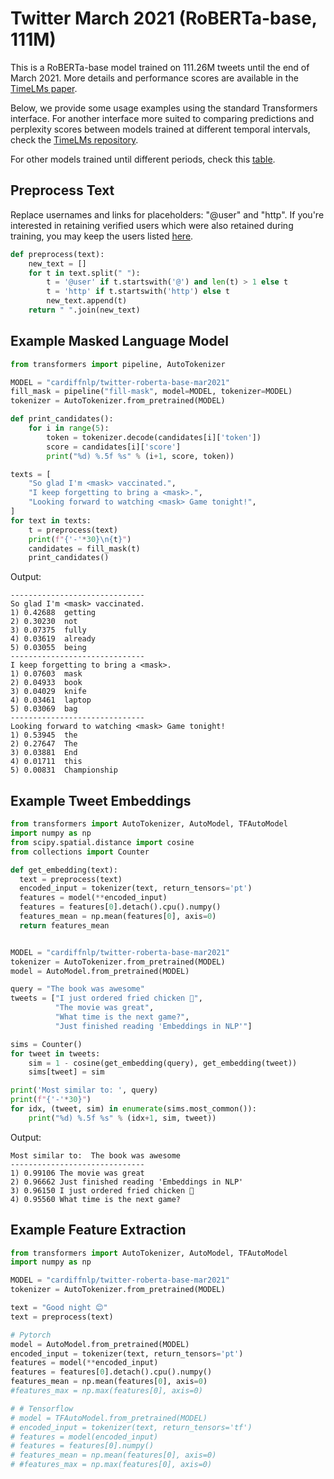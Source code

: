 # Twitter March 2021 (RoBERTa-base, 111M)

This is a RoBERTa-base model trained on 111.26M tweets until the end of March 2021.
More details and performance scores are available in the [TimeLMs paper](https://arxiv.org/abs/2202.03829).

Below, we provide some usage examples using the standard Transformers interface. For another interface more suited to comparing predictions and perplexity scores between models trained at different temporal intervals, check the [TimeLMs repository](https://github.com/cardiffnlp/timelms).

For other models trained until different periods, check this [table](https://github.com/cardiffnlp/timelms#released-models).

## Preprocess Text 
Replace usernames and links for placeholders: "@user" and "http".
If you're interested in retaining verified users which were also retained during training, you may keep the users listed [here](https://github.com/cardiffnlp/timelms/tree/main/data).
```python
def preprocess(text):
    new_text = []
    for t in text.split(" "):
        t = '@user' if t.startswith('@') and len(t) > 1 else t
        t = 'http' if t.startswith('http') else t
        new_text.append(t)
    return " ".join(new_text)
```

## Example Masked Language Model 

```python
from transformers import pipeline, AutoTokenizer

MODEL = "cardiffnlp/twitter-roberta-base-mar2021"
fill_mask = pipeline("fill-mask", model=MODEL, tokenizer=MODEL)
tokenizer = AutoTokenizer.from_pretrained(MODEL)

def print_candidates():
    for i in range(5):
        token = tokenizer.decode(candidates[i]['token'])
        score = candidates[i]['score']
        print("%d) %.5f %s" % (i+1, score, token))

texts = [
    "So glad I'm <mask> vaccinated.",
    "I keep forgetting to bring a <mask>.",
    "Looking forward to watching <mask> Game tonight!",
]
for text in texts:
    t = preprocess(text)
    print(f"{'-'*30}\n{t}")
    candidates = fill_mask(t)
    print_candidates()
```

Output: 

```
------------------------------
So glad I'm <mask> vaccinated.
1) 0.42688  getting
2) 0.30230  not
3) 0.07375  fully
4) 0.03619  already
5) 0.03055  being
------------------------------
I keep forgetting to bring a <mask>.
1) 0.07603  mask
2) 0.04933  book
3) 0.04029  knife
4) 0.03461  laptop
5) 0.03069  bag
------------------------------
Looking forward to watching <mask> Game tonight!
1) 0.53945  the
2) 0.27647  The
3) 0.03881  End
4) 0.01711  this
5) 0.00831  Championship
```

## Example Tweet Embeddings
```python
from transformers import AutoTokenizer, AutoModel, TFAutoModel
import numpy as np
from scipy.spatial.distance import cosine
from collections import Counter

def get_embedding(text):
  text = preprocess(text)
  encoded_input = tokenizer(text, return_tensors='pt')
  features = model(**encoded_input)
  features = features[0].detach().cpu().numpy() 
  features_mean = np.mean(features[0], axis=0) 
  return features_mean


MODEL = "cardiffnlp/twitter-roberta-base-mar2021"
tokenizer = AutoTokenizer.from_pretrained(MODEL)
model = AutoModel.from_pretrained(MODEL)

query = "The book was awesome"
tweets = ["I just ordered fried chicken 🐣", 
          "The movie was great",
          "What time is the next game?",
          "Just finished reading 'Embeddings in NLP'"]

sims = Counter()
for tweet in tweets:
    sim = 1 - cosine(get_embedding(query), get_embedding(tweet))
    sims[tweet] = sim

print('Most similar to: ', query)
print(f"{'-'*30}")
for idx, (tweet, sim) in enumerate(sims.most_common()):
    print("%d) %.5f %s" % (idx+1, sim, tweet))
```
Output: 

```
Most similar to:  The book was awesome
------------------------------
1) 0.99106 The movie was great
2) 0.96662 Just finished reading 'Embeddings in NLP'
3) 0.96150 I just ordered fried chicken 🐣
4) 0.95560 What time is the next game?
```

## Example Feature Extraction 

```python
from transformers import AutoTokenizer, AutoModel, TFAutoModel
import numpy as np

MODEL = "cardiffnlp/twitter-roberta-base-mar2021"
tokenizer = AutoTokenizer.from_pretrained(MODEL)

text = "Good night 😊"
text = preprocess(text)

# Pytorch
model = AutoModel.from_pretrained(MODEL)
encoded_input = tokenizer(text, return_tensors='pt')
features = model(**encoded_input)
features = features[0].detach().cpu().numpy() 
features_mean = np.mean(features[0], axis=0) 
#features_max = np.max(features[0], axis=0)

# # Tensorflow
# model = TFAutoModel.from_pretrained(MODEL)
# encoded_input = tokenizer(text, return_tensors='tf')
# features = model(encoded_input)
# features = features[0].numpy()
# features_mean = np.mean(features[0], axis=0) 
# #features_max = np.max(features[0], axis=0)
```
